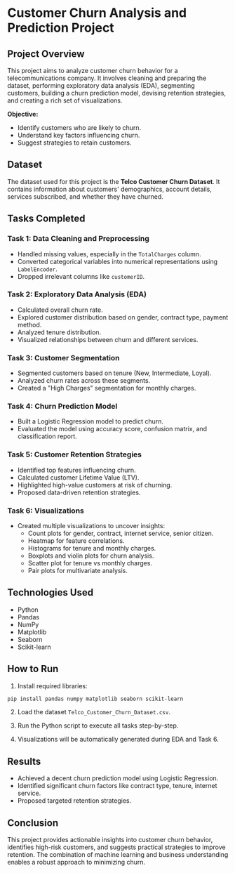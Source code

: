 # Customer Churn Analysis and Prediction Project

## Project Overview
This project aims to analyze customer churn behavior for a telecommunications company. It involves cleaning and preparing the dataset, performing exploratory data analysis (EDA), segmenting customers, building a churn prediction model, devising retention strategies, and creating a rich set of visualizations.

**Objective:**
- Identify customers who are likely to churn.
- Understand key factors influencing churn.
- Suggest strategies to retain customers.

## Dataset
The dataset used for this project is the **Telco Customer Churn Dataset**. It contains information about customers' demographics, account details, services subscribed, and whether they have churned.

## Tasks Completed

### Task 1: Data Cleaning and Preprocessing
- Handled missing values, especially in the `TotalCharges` column.
- Converted categorical variables into numerical representations using `LabelEncoder`.
- Dropped irrelevant columns like `customerID`.

### Task 2: Exploratory Data Analysis (EDA)
- Calculated overall churn rate.
- Explored customer distribution based on gender, contract type, payment method.
- Analyzed tenure distribution.
- Visualized relationships between churn and different services.

### Task 3: Customer Segmentation
- Segmented customers based on tenure (New, Intermediate, Loyal).
- Analyzed churn rates across these segments.
- Created a "High Charges" segmentation for monthly charges.

### Task 4: Churn Prediction Model
- Built a Logistic Regression model to predict churn.
- Evaluated the model using accuracy score, confusion matrix, and classification report.

### Task 5: Customer Retention Strategies
- Identified top features influencing churn.
- Calculated customer Lifetime Value (LTV).
- Highlighted high-value customers at risk of churning.
- Proposed data-driven retention strategies.

### Task 6: Visualizations
- Created multiple visualizations to uncover insights:
  - Count plots for gender, contract, internet service, senior citizen.
  - Heatmap for feature correlations.
  - Histograms for tenure and monthly charges.
  - Boxplots and violin plots for churn analysis.
  - Scatter plot for tenure vs monthly charges.
  - Pair plots for multivariate analysis.

## Technologies Used
- Python
- Pandas
- NumPy
- Matplotlib
- Seaborn
- Scikit-learn

## How to Run
1. Install required libraries:
```bash
pip install pandas numpy matplotlib seaborn scikit-learn
```

2. Load the dataset `Telco_Customer_Churn_Dataset.csv`.

3. Run the Python script to execute all tasks step-by-step.

4. Visualizations will be automatically generated during EDA and Task 6.

## Results
- Achieved a decent churn prediction model using Logistic Regression.
- Identified significant churn factors like contract type, tenure, internet service.
- Proposed targeted retention strategies.

## Conclusion
This project provides actionable insights into customer churn behavior, identifies high-risk customers, and suggests practical strategies to improve retention. The combination of machine learning and business understanding enables a robust approach to minimizing churn.

